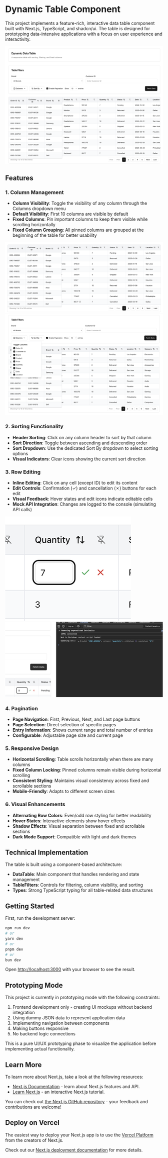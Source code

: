 # Dynamic Table Component

This project implements a feature-rich, interactive data table component built with Next.js, TypeScript, and shadcn/ui. The table is designed for prototyping data-intensive applications with a focus on user experience and interactivity.

![Table Overview](/public/table-preview/table-overview.png)

## Features

### 1. Column Management
- **Column Visibility**: Toggle the visibility of any column through the Columns dropdown menu
- **Default Visibility**: First 10 columns are visible by default
- **Fixed Columns**: Pin important columns to keep them visible while scrolling horizontally
- **Fixed Column Grouping**: All pinned columns are grouped at the beginning of the table for better usability

![Table Fixed Column](/public/table-preview/table-fixed-column.png)
![Table Columns Selection](/public/table-preview/table-columns-selection.png)

### 2. Sorting Functionality
- **Header Sorting**: Click on any column header to sort by that column
- **Sort Direction**: Toggle between ascending and descending order
- **Sort Dropdown**: Use the dedicated Sort By dropdown to select sorting options
- **Visual Indicators**: Clear icons showing the current sort direction

### 3. Row Editing
- **Inline Editing**: Click on any cell (except ID) to edit its content
- **Edit Controls**: Confirmation (✓) and cancellation (✗) buttons for each edit
- **Visual Feedback**: Hover states and edit icons indicate editable cells
- **Mock API Integration**: Changes are logged to the console (simulating API calls)

![Table Editable](/public/table-preview/table-editable-column-with-confirmation.png)
![Table Editable](/public/table-preview/table-editable-console.png)

### 4. Pagination
- **Page Navigation**: First, Previous, Next, and Last page buttons
- **Page Selection**: Direct selection of specific pages
- **Entry Information**: Shows current range and total number of entries
- **Configurable**: Adjustable page size and current page

### 5. Responsive Design
- **Horizontal Scrolling**: Table scrolls horizontally when there are many columns
- **Fixed Column Locking**: Pinned columns remain visible during horizontal scrolling
- **Consistent Styling**: Maintains visual consistency across fixed and scrollable sections
- **Mobile-Friendly**: Adapts to different screen sizes

### 6. Visual Enhancements
- **Alternating Row Colors**: Even/odd row styling for better readability
- **Hover States**: Interactive elements show hover effects
- **Shadow Effects**: Visual separation between fixed and scrollable sections
- **Dark Mode Support**: Compatible with light and dark themes

## Technical Implementation

The table is built using a component-based architecture:

- **DataTable**: Main component that handles rendering and state management
- **TableFilters**: Controls for filtering, column visibility, and sorting
- **Types**: Strong TypeScript typing for all table-related data structures

## Getting Started

First, run the development server:

```bash
npm run dev
# or
yarn dev
# or
pnpm dev
# or
bun dev
```

Open [http://localhost:3000](http://localhost:3000) with your browser to see the result.

## Prototyping Mode

This project is currently in prototyping mode with the following constraints:

1. Frontend development only - creating UI mockups without backend integration
2. Using dummy JSON data to represent application data
3. Implementing navigation between components
4. Making buttons responsive
5. No backend logic connections

This is a pure UI/UX prototyping phase to visualize the application before implementing actual functionality.

## Learn More

To learn more about Next.js, take a look at the following resources:

- [Next.js Documentation](https://nextjs.org/docs) - learn about Next.js features and API.
- [Learn Next.js](https://nextjs.org/learn-pages-router) - an interactive Next.js tutorial.

You can check out [the Next.js GitHub repository](https://github.com/vercel/next.js) - your feedback and contributions are welcome!

## Deploy on Vercel

The easiest way to deploy your Next.js app is to use the [Vercel Platform](https://vercel.com/new?utm_medium=default-template&filter=next.js&utm_source=create-next-app&utm_campaign=create-next-app-readme) from the creators of Next.js.

Check out our [Next.js deployment documentation](https://nextjs.org/docs/pages/building-your-application/deploying) for more details.
